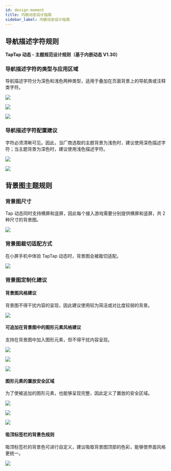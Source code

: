 ```yaml
---
id: design-moment
title: 内嵌动态设计指南
sidebar_label: 内嵌动态设计指南
---
```


## 导航描述字符规则

**TapTap 动态 - 主题规范设计规则（基于内嵌动态 V1.30）**

### 导航描述字符的类型与应用区域

导航描述字符分为深色和浅色两种类型，适用于叠加在页面背景上的导航类或注释类字符。

![](/img/design-blocks/design-moment-1.1.1.png)

![](/img/design-blocks/design-moment-1.1.2.png)

![](/img/design-blocks/design-moment-1.1.3.png)

### 导航描述字符配置建议

字符必须清晰可见。因此，当厂商选取的主题背景为浅色时，建议使用深色描述字符；当主题背景为深色时，建议使用浅色描述字符。

![](/img/design-blocks/design-moment-1.2.1.png)

![](/img/design-blocks/design-moment-1.2.2.png)

## 背景图主题规则

### 背景图尺寸

Tap 动态同时支持横屏和竖屏，因此每个接入游戏需要分别提供横屏和竖屏，共 2 种尺寸的背景图。

![](/img/design-blocks/design-moment-2.1.png)

### 背景图裁切适配方式

在小屏手机中体验 TapTap 动态时，背景图会被裁切适配。

![](/img/design-blocks/design-moment-2.2.png)

### 背景图定制化建议

#### 背景图风格建议

背景图不得干扰内容的呈现，因此建议使用较为简洁或对比度较弱的背景。

![](/img/design-blocks/design-moment-2.3.1.png)

#### 可追加在背景图中的图形元素风格建议

支持在背景图中加入图形元素，但不得干扰内容呈现。

![](/img/design-blocks/design-moment-2.3.2.1.png)

![](/img/design-blocks/design-moment-2.3.2.2.png)

![](/img/design-blocks/design-moment-2.3.2.3.png)

#### 图形元素的置放安全区域

为了使被追加的图形元素，也能够呈现完整，因此定义了置放的安全区域。

![](/img/design-blocks/design-moment-2.3.3.1.png)

![](/img/design-blocks/design-moment-2.3.3.2.png)

![](/img/design-blocks/design-moment-2.3.3.3.png)

#### 吸顶标签栏的背景色规则

吸顶标签栏的背景色可进行自定义，建议吸取背景图顶部的色彩，能够使界面风格更统一。

![](/img/design-blocks/design-moment-2.3.4.png)
